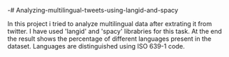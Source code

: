 -# Analyzing-multilingual-tweets-using-langid-and-spacy

In this project i tried to analyze multilingual data after extrating it from twitter.
I have used 'langid' and 'spacy' librabries for this task.
At the end the result shows the percentage of different languages present in the dataset.
Languages are distinguished using ISO 639-1 code.
